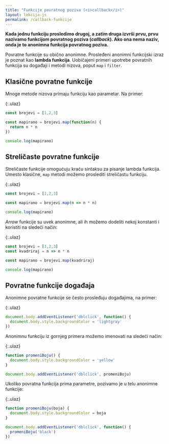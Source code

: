 ```yaml
---
title: "Funkcije povratnog poziva (<i>callback</i>)"
layout: lekcija-js
permalink: /callback-funkcije
---
```


**Kada jednu funkciju prosledimo drugoj, a zatim druga izvrši prvu, prvu nazivamo funkcijom povratnog poziva (*callback*). Ako ona nema naziv, onda je to anoni­mna funkcija povratnog poziva.**

Povratne funkcije su obično anonimne. Prosleđeni anonimni funkcijski izraz je poznat kao **lambda funkcija**. Uobičajeni primeri upotrebe povratnih funkcija su događaji i metodi nizova, poput `map` i `filter`.

## Klasične povratne funkcije

Mnoge metode nizova primaju funk­ciju kao parametar. Na primer:

{:.ulaz}
```js
const brojevi = [1,2,3]

const mapirano = brojevi.map(function(n) {
  return n * n
})

console.log(mapirano)
```

## Streličaste povratne funkcije

Streličaste funk­cije omogućuju kraću sintaksu za pisanje lambda funkcija. Umesto klasične, `map` metodi možemo proslediti streličastu funkciju. 

{:.ulaz}
```js
const brojevi = [1,2,3]

const mapirano = brojevi.map(n => n * n)

console.log(mapirano)
```

*Arrow* funk­cije su uvek anonimne, ali ih možemo dodeliti nekoj konstanti i koristiti na sledeći način:

{:.ulaz}
```js
const brojevi = [1,2,3]
const kvadriraj = n => n * n

const mapirano = brojevi.map(kvadriraj)

console.log(mapirano)
```

## Povratne funkcije događaja

Anonimne povratne funkcije se često prosleđuju događajima, na primer:

{:.ulaz}
```js
document.body.addEventListener('dblclick', function() {
  document.body.style.backgroundColor = 'lightgray'
})
```

Anonimnu funkciju iz gornjeg primera možemo imenovati na sledeći način:

{:.ulaz}
```js
function promeniBoju() {
  document.body.style.backgroundColor = 'yellow'
}

document.body.addEventListener('dblclick', promeniBoju)
```

Ukoliko povratna funkcija prima parametre, pozivamo je u telu anonimne funkcije:

{:.ulaz}
```js
function promeniBoju(boja) {
  document.body.style.backgroundColor = boja
}

document.body.addEventListener('dblclick', function() {
  promeniBoju('black')
})
```
